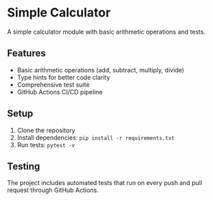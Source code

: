 # Simple Calculator

A simple calculator module with basic arithmetic operations and tests.

## Features
- Basic arithmetic operations (add, subtract, multiply, divide)
- Type hints for better code clarity
- Comprehensive test suite
- GitHub Actions CI/CD pipeline

## Setup
1. Clone the repository
2. Install dependencies: `pip install -r requirements.txt`
3. Run tests: `pytest -v`

## Testing
The project includes automated tests that run on every push and pull request through GitHub Actions. 